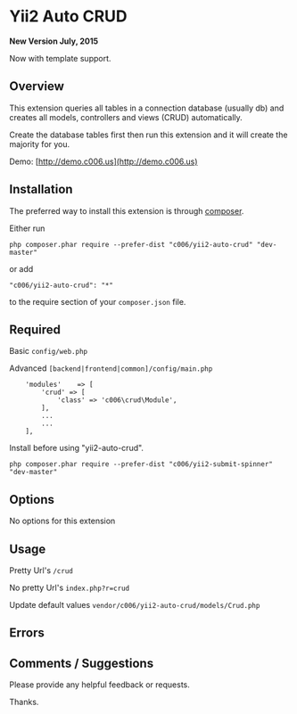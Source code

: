 Yii2 Auto CRUD
===================

**New Version July, 2015**

Now with template support.


Overview
---------

This extension queries all tables in a connection database (usually db) and creates all models, controllers and views (CRUD) automatically.

Create the database tables first then run this extension and it will create the majority for you.

Demo: [http://demo.c006.us](http://demo.c006.us)



Installation
------------

The preferred way to install this extension is through [composer](http://getcomposer.org/download/).

Either run

```
php composer.phar require --prefer-dist "c006/yii2-auto-crud" "dev-master"
```

or add

```
"c006/yii2-auto-crud": "*"
```

to the require section of your `composer.json` file.


Required
--------

Basic ```config/web.php```

Advanced ```[backend|frontend|common]/config/main.php```

>
        'modules'    => [
            'crud' => [
                'class' => 'c006\crud\Module',
            ],
            ...
            ...
        ],



Install before using "yii2-auto-crud".

```php composer.phar require --prefer-dist "c006/yii2-submit-spinner" "dev-master"```


Options
-------

No options for this extension



Usage
-----

Pretty Url's ```/crud```

No pretty Url's ```index.php?r=crud```


Update default values
`vendor/c006/yii2-auto-crud/models/Crud.php`

Errors
---------



Comments / Suggestions
--------------------

Please provide any helpful feedback or requests.

Thanks.


































